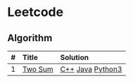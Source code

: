 # Leetcode

## Algorithm

|#|Title|Solution|
|:-|:-|:-|
|1|[Two Sum](./algorithm/Two_Sum/Two_Sum.md)|[C++](./algorithm/Two_Sum/Two_Sum.cpp) [Java](./algorithm/Two_Sum/Two_Sum.java) [Python3](./algorithm/Two_Sum/Two_Sum.py)|
